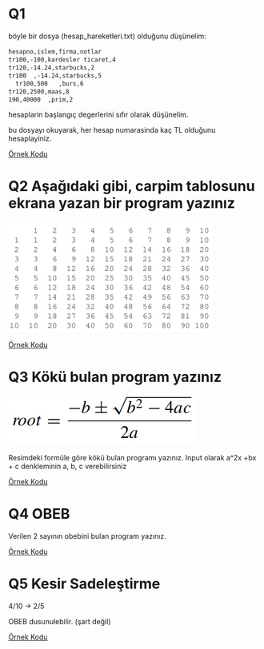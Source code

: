# Q1
böyle bir dosya (hesap_hareketleri.txt) olduğunu düşünelim:

```
hesapno,islem,firma,notlar
tr100,-100,kardesler ticaret,4
tr120,-14.24,starbucks,2
tr100  ,-14.24,starbucks,5
  tr100,500   ,burs,6
tr120,2500,maas,8
190,40000  ,prim,2
```

hesaplarin başlangıç degerlerini sıfır olarak düşünelim.

bu dosyayı okuyarak, her hesap numarasinda kaç TL olduğunu hesaplayiniz.


[Örnek Kodu](quest_01.py)

# Q2 Aşağıdaki gibi, carpim tablosunu ekrana yazan bir program yazınız

![Alt text](../img/multiplication_table.jpg?raw=true "Title")

[Örnek Kodu](quest_02.py)

# Q3 Kökü bulan program yazınız

![Alt text](../img/find_root.png?raw=true "Title")

Resimdeki formüle göre kökü bulan programı yazınız. Input olarak a^2x +bx + c denkleminin a, b, c verebilirsiniz

[Örnek Kodu](quest_03.py)

# Q4 OBEB
Verilen 2 sayının obebini bulan program yazınız.

[Örnek Kodu](quest_04.py)

# Q5 Kesir Sadeleştirme

4/10 -> 2/5

OBEB dusunulebilir. (şart değil)

[Örnek Kodu](quest_05.py)
